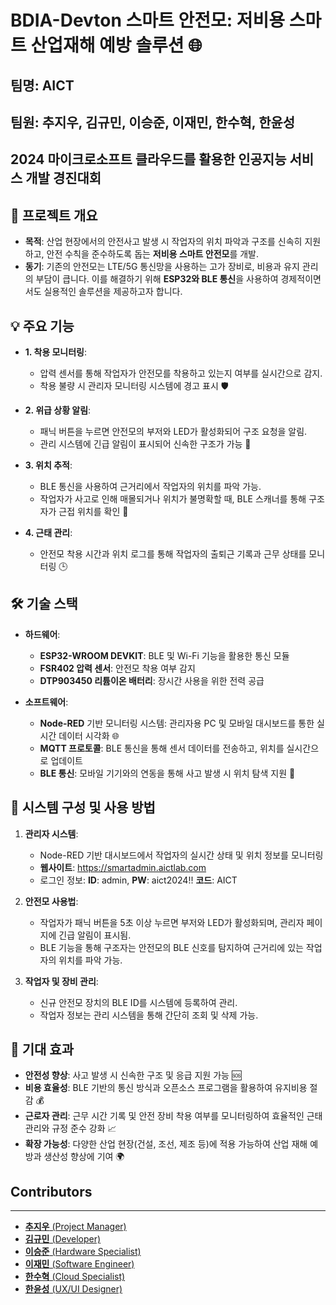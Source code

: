 # BDIA-Devton 스마트 안전모: 저비용 스마트 산업재해 예방 솔루션 🌐

## 팀명: AICT
## 팀원: 추지우, 김규민, 이승준, 이재민, 한수혁, 한윤성
## 2024 마이크로소프트 클라우드를 활용한 인공지능 서비스 개발 경진대회

📜 프로젝트 개요
------------------------
- **목적**: 산업 현장에서의 안전사고 발생 시 작업자의 위치 파악과 구조를 신속히 지원하고, 안전 수칙을 준수하도록 돕는 **저비용 스마트 안전모**를 개발.
- **동기**: 기존의 안전모는 LTE/5G 통신망을 사용하는 고가 장비로, 비용과 유지 관리의 부담이 큽니다. 이를 해결하기 위해 **ESP32와 BLE 통신**을 사용하여 경제적이면서도 실용적인 솔루션을 제공하고자 합니다.

💡 주요 기능
------------------------
- **1. 착용 모니터링**: 
    - 압력 센서를 통해 작업자가 안전모를 착용하고 있는지 여부를 실시간으로 감지.
    - 착용 불량 시 관리자 모니터링 시스템에 경고 표시 🛡️

- **2. 위급 상황 알림**: 
    - 패닉 버튼을 누르면 안전모의 부저와 LED가 활성화되어 구조 요청을 알림.
    - 관리 시스템에 긴급 알림이 표시되어 신속한 구조가 가능 🚨

- **3. 위치 추적**:
    - BLE 통신을 사용하여 근거리에서 작업자의 위치를 파악 가능.
    - 작업자가 사고로 인해 매몰되거나 위치가 불명확할 때, BLE 스캐너를 통해 구조자가 근접 위치를 확인 📍

- **4. 근태 관리**:
    - 안전모 착용 시간과 위치 로그를 통해 작업자의 출퇴근 기록과 근무 상태를 모니터링 🕒

🛠️ 기술 스택
------------------------
- **하드웨어**:
    - **ESP32-WROOM DEVKIT**: BLE 및 Wi-Fi 기능을 활용한 통신 모듈
    - **FSR402 압력 센서**: 안전모 착용 여부 감지
    - **DTP903450 리튬이온 배터리**: 장시간 사용을 위한 전력 공급
    
- **소프트웨어**:
    - **Node-RED** 기반 모니터링 시스템: 관리자용 PC 및 모바일 대시보드를 통한 실시간 데이터 시각화 🌐
    - **MQTT 프로토콜**: BLE 통신을 통해 센서 데이터를 전송하고, 위치를 실시간으로 업데이트
    - **BLE 통신**: 모바일 기기와의 연동을 통해 사고 발생 시 위치 탐색 지원 📲

🔧 시스템 구성 및 사용 방법
------------------------
1. **관리자 시스템**:
    - Node-RED 기반 대시보드에서 작업자의 실시간 상태 및 위치 정보를 모니터링
    - **웹사이트**: https://smartadmin.aictlab.com
    - 로그인 정보: **ID**: admin, **PW**: aict2024!! **코드**: AICT
    
2. **안전모 사용법**:
    - 작업자가 패닉 버튼을 5초 이상 누르면 부저와 LED가 활성화되며, 관리자 페이지에 긴급 알림이 표시됨.
    - BLE 기능을 통해 구조자는 안전모의 BLE 신호를 탐지하여 근거리에 있는 작업자의 위치를 파악 가능.

3. **작업자 및 장비 관리**:
    - 신규 안전모 장치의 BLE ID를 시스템에 등록하여 관리.
    - 작업자 정보는 관리 시스템을 통해 간단히 조회 및 삭제 가능.

🔮 기대 효과
------------------------
- **안전성 향상**: 사고 발생 시 신속한 구조 및 응급 지원 가능 🆘
- **비용 효율성**: BLE 기반의 통신 방식과 오픈소스 프로그램을 활용하여 유지비용 절감 💰
- **근로자 관리**: 근무 시간 기록 및 안전 장비 착용 여부를 모니터링하여 효율적인 근태 관리와 규정 준수 강화 📈
- **확장 가능성**: 다양한 산업 현장(건설, 조선, 제조 등)에 적용 가능하여 산업 재해 예방과 생산성 향상에 기여 🌍

## Contributors
------------------------
- [**추지우** (Project Manager)](https://github.com/So-ko-nyun)
- [**김규민** (Developer)](https://github.com/secgyu)
- [**이승준** (Hardware Specialist)](https://github.com/username3)
- [**이재민** (Software Engineer)](https://github.com/username4)
- [**한수혁** (Cloud Specialist)](https://github.com/handylan)
- [**한윤성** (UX/UI Designer)](https://github.com/username6)
